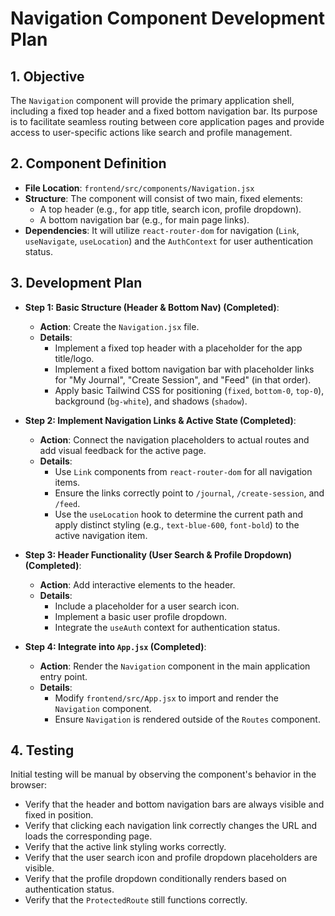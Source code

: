 # Navigation Component Development Plan

## 1. Objective

The `Navigation` component will provide the primary application shell, including a fixed top header and a fixed bottom navigation bar. Its purpose is to facilitate seamless routing between core application pages and provide access to user-specific actions like search and profile management.

## 2. Component Definition

-   **File Location**: `frontend/src/components/Navigation.jsx`
-   **Structure**: The component will consist of two main, fixed elements:
    -   A top header (e.g., for app title, search icon, profile dropdown).
    -   A bottom navigation bar (e.g., for main page links).
-   **Dependencies**: It will utilize `react-router-dom` for navigation (`Link`, `useNavigate`, `useLocation`) and the `AuthContext` for user authentication status.

## 3. Development Plan

-   **Step 1: Basic Structure (Header & Bottom Nav) (Completed)**:
    -   **Action**: Create the `Navigation.jsx` file.
    -   **Details**:
        -   Implement a fixed top header with a placeholder for the app title/logo.
        -   Implement a fixed bottom navigation bar with placeholder links for "My Journal", "Create Session", and "Feed" (in that order).
        -   Apply basic Tailwind CSS for positioning (`fixed`, `bottom-0`, `top-0`), background (`bg-white`), and shadows (`shadow`).

-   **Step 2: Implement Navigation Links & Active State (Completed)**:
    -   **Action**: Connect the navigation placeholders to actual routes and add visual feedback for the active page.
    -   **Details**:
        -   Use `Link` components from `react-router-dom` for all navigation items.
        -   Ensure the links correctly point to `/journal`, `/create-session`, and `/feed`.
        -   Use the `useLocation` hook to determine the current path and apply distinct styling (e.g., `text-blue-600`, `font-bold`) to the active navigation item.

-   **Step 3: Header Functionality (User Search & Profile Dropdown) (Completed)**:
    -   **Action**: Add interactive elements to the header.
    -   **Details**:
        -   Include a placeholder for a user search icon.
        -   Implement a basic user profile dropdown.
        -   Integrate the `useAuth` context for authentication status.

-   **Step 4: Integrate into `App.jsx` (Completed)**:
    -   **Action**: Render the `Navigation` component in the main application entry point.
    -   **Details**:
        -   Modify `frontend/src/App.jsx` to import and render the `Navigation` component.
        -   Ensure `Navigation` is rendered outside of the `Routes` component.

## 4. Testing

Initial testing will be manual by observing the component's behavior in the browser:
-   Verify that the header and bottom navigation bars are always visible and fixed in position.
-   Verify that clicking each navigation link correctly changes the URL and loads the corresponding page.
-   Verify that the active link styling works correctly.
-   Verify that the user search icon and profile dropdown placeholders are visible.
-   Verify that the profile dropdown conditionally renders based on authentication status.
-   Verify that the `ProtectedRoute` still functions correctly.
